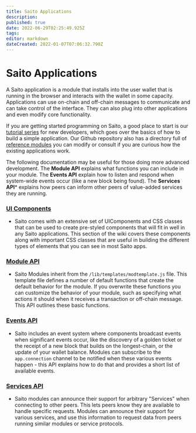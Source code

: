 ```yaml
---
title: Saito Applications
description: 
published: true
date: 2022-06-29T02:25:49.925Z
tags: 
editor: markdown
dateCreated: 2022-01-07T07:06:32.790Z
---
```


# Saito Applications

A Saito application is a module that installs into the user wallet that is running in the browser and interacts with the wallet in some capacity. Applications can use on-chain and off-chain messages to communicate and can take control of the interface. They can also plug into other applications and even modify core functionality.

If you are getting started programming on Saito, a good place to start is our [tutorial series](/tech/tutorials) for new developers, which goes over the basics of how to build a simple application. Our Github repository also has a directory full of [reference modules](https://github.com/SaitoTech/saito-lite-rust/tree/master/mods) you can modify or consult if you are curious how the existing applications work.

The following documentation may be useful for those doing more advanced development. The **Module API** explains what functions you can include in your module. The **Events API** explain how to listen and respond when system-wide events occur (like a new block being found). The **Services API*** explains how peers can inform other peers of value-added services they are running.

### [UI Components](/tech/applications/ui-components)
* Saito comes with an extensive set of UIComponents and CSS classes that can be used to create pre-styled components that will fit in well in any Saito applications. This section of the wiki covers these components along with important CSS classes that are useful in building the different types of elements that you can see in most Saito apps.


### [Module API](/tech/applications/module-api)
* Saito Modules inherit from the ```/lib/templates/modtemplate.js``` file. This template file defines a number of default functions that create the default behavior for the module. If you overwrite these functions you can customize the behavior of your module, such as specifying what actions it should when it receives a transaction or off-chain message. This API outlines these basic functions.

### [Events API](/tech/applications/events-api)
* Saito includes an event system where components broadcast events when significant events occur, like the discovery of a golden ticket or the receipt of a new block that builds on the longest-chain, or the update of your wallet balance. Modules can subscribe to the ```app.connection``` channel to be notified when these various events happen - this API explains how to do that and provides a short list of available events.

### [Services API](/tech/applications/services-api)
* Saito modules can announce their support for arbitrary "Services" when connecting to other peers. This lets peers know they are available to handle specific requests. Modules can announce their support for various services, and use this information to request data from peers running similar modules or service protocols. 
